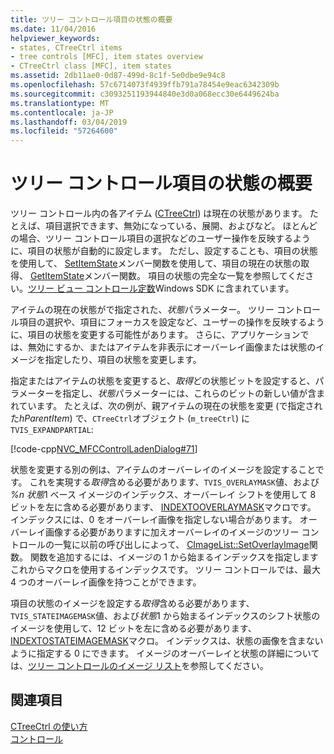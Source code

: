 ```yaml
---
title: ツリー コントロール項目の状態の概要
ms.date: 11/04/2016
helpviewer_keywords:
- states, CTreeCtrl items
- tree controls [MFC], item states overview
- CTreeCtrl class [MFC], item states
ms.assetid: 2db11ae0-0d87-499d-8c1f-5e0dbe9e94c8
ms.openlocfilehash: 57c6714073f4939ffb791a78454e9eac6342309b
ms.sourcegitcommit: c3093251193944840e3d0a068ecc30e6449624ba
ms.translationtype: MT
ms.contentlocale: ja-JP
ms.lasthandoff: 03/04/2019
ms.locfileid: "57264600"
---
```

# <a name="tree-control-item-states-overview"></a>ツリー コントロール項目の状態の概要

ツリー コントロール内の各アイテム ([CTreeCtrl](../mfc/reference/ctreectrl-class.md)) は現在の状態があります。 たとえば、項目選択できます、無効になっている、展開、およびなど。 ほとんどの場合、ツリー コントロール項目の選択などのユーザー操作を反映するように、項目の状態が自動的に設定します。 ただし、設定することも、項目の状態を使用して、 [SetItemState](../mfc/reference/ctreectrl-class.md#setitemstate)メンバー関数を使用して、項目の現在の状態の取得、 [GetItemState](../mfc/reference/ctreectrl-class.md#getitemstate)メンバー関数。 項目の状態の完全な一覧を参照してください。[ツリー ビュー コントロール定数](/windows/desktop/Controls/tree-view-control-item-states)Windows SDK に含まれています。

アイテムの現在の状態がで指定された、*状態*パラメーター。 ツリー コントロール項目の選択や、項目にフォーカスを設定など、ユーザーの操作を反映するように、項目の状態を変更する可能性があります。 さらに、アプリケーションでは、無効にするか、またはアイテムを非表示にオーバーレイ画像または状態のイメージを指定したり、項目の状態を変更します。

指定またはアイテムの状態を変更すると、*取得*どの状態ビットを設定すると、パラメーターを指定し、*状態*パラメーターには、これらのビットの新しい値が含まれています。 たとえば、次の例が、親アイテムの現在の状態を変更 (で指定された*hParentItem*) で、`CTreeCtrl`オブジェクト (`m_treeCtrl`) に`TVIS_EXPANDPARTIAL`:

[!code-cpp[NVC_MFCControlLadenDialog#71](../mfc/codesnippet/cpp/tree-control-item-states-overview_1.cpp)]

状態を変更する別の例は、アイテムのオーバーレイのイメージを設定することです。 これを実現する*取得*含める必要があります、`TVIS_OVERLAYMASK`値、および *%n 状態*1 ベース イメージのインデックス、オーバーレイ シフトを使用して 8 ビットを左に含める必要があります、 [INDEXTOOVERLAYMASK](/windows/desktop/api/commctrl/nf-commctrl-indextooverlaymask)マクロです。 インデックスには、0 をオーバーレイ画像を指定しない場合があります。 オーバーレイ画像する必要がありますに加えオーバーレイのイメージのツリー コントロールの一覧に以前の呼び出しによって、 [CImageList::SetOverlayImage](../mfc/reference/cimagelist-class.md#setoverlayimage)関数。 関数を追加するには、イメージの 1 から始まるインデックスを指定しますこれからマクロを使用するインデックスです。 ツリー コントロールでは、最大 4 つのオーバーレイ画像を持つことができます。

項目の状態のイメージを設定する*取得*含める必要があります、`TVIS_STATEIMAGEMASK`値、および*状態*1 から始まるインデックスのシフト状態のイメージを使用して、12 ビットを左に含める必要があります、 [INDEXTOSTATEIMAGEMASK](/windows/desktop/api/commctrl/nf-commctrl-indextostateimagemask)マクロ。 インデックスは、状態の画像を含まないように指定する 0 にできます。 イメージのオーバーレイと状態の詳細については、[ツリー コントロールのイメージ リスト](../mfc/tree-control-image-lists.md)を参照してください。

## <a name="see-also"></a>関連項目

[CTreeCtrl の使い方](../mfc/using-ctreectrl.md)<br/>
[コントロール](../mfc/controls-mfc.md)
